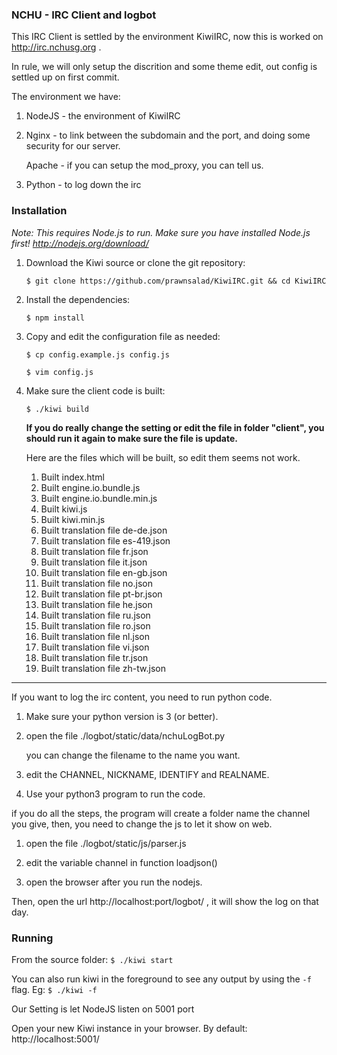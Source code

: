 ### NCHU - IRC Client and logbot

This IRC Client is settled by the environment KiwiIRC, now this is worked on http://irc.nchusg.org .

In rule, we will only setup the discrition and some theme edit, out config is settled up on first commit. 

The environment we have: 

1. NodeJS - the environment of KiwiIRC

2. Nginx - to link between the subdomain and the port, and doing some security for our server.

   Apache - if you can setup the mod_proxy, you can tell us.

3. Python - to log down the irc

### Installation

*Note: This requires Node.js to run. Make sure you have installed Node.js first! http://nodejs.org/download/*

1. Download the Kiwi source or clone the git repository:

    `$ git clone https://github.com/prawnsalad/KiwiIRC.git && cd KiwiIRC`

2. Install the dependencies:

    `$ npm install`

3. Copy and edit the configuration file as needed:

    `$ cp config.example.js config.js`

    `$ vim config.js`

4.  Make sure the client code is built:

    `$ ./kiwi build`
    
    **If you do really change the setting or edit the file in folder "client", you should run it again to make sure the file is update.**
    
    Here are the files which will be built, so edit them seems not work.
    
    1.  Built index.html
    2.  Built engine.io.bundle.js
    3.  Built engine.io.bundle.min.js
    4.  Built kiwi.js
    5.  Built kiwi.min.js
    6.  Built translation file de-de.json
    7.  Built translation file es-419.json
    8.  Built translation file fr.json
    9.  Built translation file it.json
    10. Built translation file en-gb.json
    11. Built translation file no.json
    12. Built translation file pt-br.json
    13. Built translation file he.json
    14. Built translation file ru.json
    15. Built translation file ro.json
    16. Built translation file nl.json
    17. Built translation file vi.json
    18. Built translation file tr.json
    19. Built translation file zh-tw.json

----

If you want to log the irc content, you need to run python code.

1. Make sure your python version is 3 (or better).

2. open the file ./logbot/static/data/nchuLogBot.py

   you can change the filename to the name you want.

3. edit the CHANNEL, NICKNAME, IDENTIFY and REALNAME.

4. Use your python3 program to run the code.

if you do all the steps, the program will create a folder name the channel you give, then, you need to change the js to let it show on web.

1. open the file ./logbot/static/js/parser.js

2. edit the variable channel in function loadjson()

3. open the browser after you run the nodejs.

Then, open the url http://localhost:port/logbot/ , it will show the log on that day.

### Running
From the source folder: `$ ./kiwi start`

You can also run kiwi in the foreground to see any output by using the `-f` flag. Eg: `$ ./kiwi -f`

Our Setting is let NodeJS listen on 5001 port

Open your new Kiwi instance in your browser. By default: http://localhost:5001/

